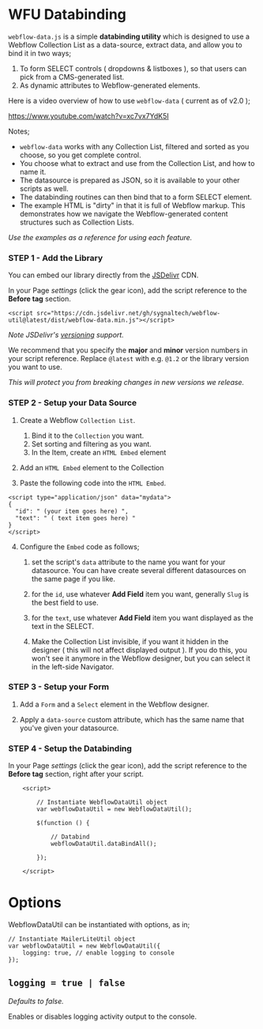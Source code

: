 # WFU Databinding

`webflow-data.js` is a simple **databinding utility** which is designed 
to use a Webflow Collection List as a data-source, extract data, 
and allow you to bind it in two ways;

1. To form SELECT controls ( dropdowns & listboxes ), so that users can pick from a CMS-generated list.
2. As dynamic attributes to Webflow-generated elements.

Here is a video overview of how to use `webflow-data` ( current as of v2.0 );

https://www.youtube.com/watch?v=xc7vx7YdK5I

Notes;

- `webflow-data` works with any Collection List, filtered and sorted as you choose, so you get complete control.
- You choose what to extract and use from the Collection List, and how to name it.
- The datasource is prepared as JSON, so it is available to your other scripts as well.
- The databinding routines can then bind that to a form SELECT element.
- The example HTML is "dirty" in that it is full of Webflow markup. This demonstrates how we navigate the Webflow-generated content structures such as Collection Lists.

*Use the examples as a reference for using each feature.*

### STEP 1 - Add the Library

You can embed our library directly from the [JSDelivr](https://en.wikipedia.org/wiki/JSDelivr) CDN.

In your Page *settings* (click the gear icon), add the script reference to the **Before </body> tag** section.

```
<script src="https://cdn.jsdelivr.net/gh/sygnaltech/webflow-util@latest/dist/webflow-data.min.js"></script>
```

*Note JSDelivr's [versioning](https://www.jsdelivr.com/features) support.*

We recommend that you specify the **major** and **minor** version numbers in your script reference.
Replace `@latest` with e.g. `@1.2` or the library version you want to use.

*This will protect you from breaking changes in new versions we release.*

### STEP 2 - Setup your Data Source

1. Create a Webflow `Collection List`.

    1. Bind it to the `Collection` you want.
    1. Set sorting and filtering as you want.
    1. In the Item, create an `HTML Embed` element

2. Add an `HTML Embed` element to the Collection

3. Paste the following code into the `HTML Embed`.

```
<script type="application/json" data="mydata">
{
  "id": " (your item goes here) ",
  "text": " ( text item goes here) "
}
</script>
```

4. Configure the `Embed` code as follows;

    1. set the script's `data` attribute to the name you want for your datasource. You can have create several different datasources on the same page if you like.

    1. for the `id`, use whatever **Add Field** item you want, generally `Slug` is the best field to use.

    1. for the `text`, use whatever **Add Field** item you want displayed as the text in the SELECT.

    1. Make the Collection List invisible, if you want it hidden in the designer ( this will not affect displayed output ).  If you do this, you won't see it anymore in the Webflow designer, but you can select it in the left-side Navigator.

### STEP 3 - Setup your Form

1. Add a `Form` and a `Select` element in the Webflow designer.  

1. Apply a `data-source` custom attribute, which has the same name that you've given your datasource.

### STEP 4 - Setup the Databinding

In your Page *settings* (click the gear icon), add the script reference to the **Before </body> tag** section, right after your script.


```
    <script>

        // Instantiate WebflowDataUtil object
        var webflowDataUtil = new WebflowDataUtil();

        $(function () {

            // Databind
            webflowDataUtil.dataBindAll();

        });

    </script>
```


# Options

WebflowDataUtil can be instantiated with options, as in;

```
// Instantiate MailerLiteUtil object
var webflowDataUtil = new WebflowDataUtil({
    logging: true, // enable logging to console
});
```

## `logging = true | false`

*Defaults to false.*

Enables or disables logging activity output to the console.



